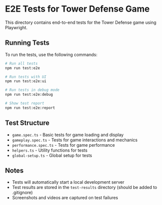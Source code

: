 # E2E Tests for Tower Defense Game

This directory contains end-to-end tests for the Tower Defense game using Playwright.

## Running Tests

To run the tests, use the following commands:

```bash
# Run all tests
npm run test:e2e

# Run tests with UI
npm run test:e2e:ui

# Run tests in debug mode
npm run test:e2e:debug

# Show test report
npm run test:e2e:report
```

## Test Structure

- `game.spec.ts` - Basic tests for game loading and display
- `gameplay.spec.ts` - Tests for game interactions and mechanics
- `performance.spec.ts` - Tests for game performance
- `helpers.ts` - Utility functions for tests
- `global-setup.ts` - Global setup for tests

## Notes

- Tests will automatically start a local development server
- Test results are stored in the `test-results` directory (should be added to .gitignore)
- Screenshots and videos are captured on test failures
